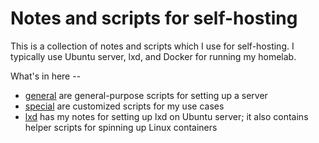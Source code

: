 # Notes and scripts for self-hosting

This is a collection of notes and scripts which I use for self-hosting.  I typically use Ubuntu server, lxd, and Docker for running my homelab.

What's in here --

* [general](general) are general-purpose scripts for setting up a server
* [special](special) are customized scripts for my use cases
* [lxd](lxd) has my notes for setting up lxd on Ubuntu server; it also contains helper scripts for spinning up Linux containers
